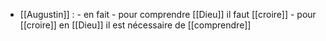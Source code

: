 - [[Augustin]] : 
	  - en fait
	    - pour comprendre [[Dieu]] il faut [[croire]]
	    - pour [[croire]] en [[Dieu]] il est nécessaire de [[comprendre]]